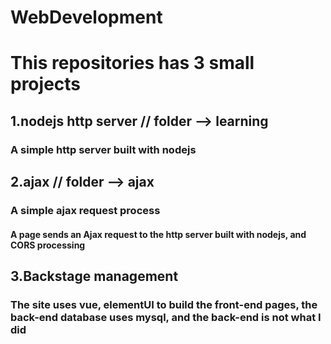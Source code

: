 # WebDevelopment

# This repositories has 3 small projects

## 1.nodejs http server  // folder --> learning

### A simple http server built with nodejs


## 2.ajax  // folder --> ajax

### A simple ajax request process

#### A page sends an Ajax request to the http server built with nodejs, and CORS processing


## 3.Backstage management

### The site uses vue, elementUI to build the front-end pages, the back-end database uses mysql, and the back-end is not what I did
